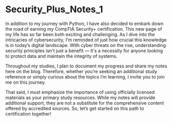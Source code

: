 # Security_Plus_Notes_1

In addition to my journey with Python, I have also decided to embark down the road of earning my CompTIA Security+ certification. This new page of my life has so far been both exciting and challenging. As I dive into the intricacies of cybersecurity, I’m reminded of just how crucial this knowledge is in today’s digital landscape. With cyber threats on the rise, understanding security principles isn't just a benefit — it's a necessity for anyone looking to protect data and maintain the integrity of systems.

Throughout my studies, I plan to document my progress and share my notes here on the blog. Therefore, whether you’re seeking an additional study reference or simply curious about the topics I’m learning, I invite you to join me on this journey.

That said, I must emphasize the importance of using officially licensed materials as your primary study resources. While my notes will provide additional support, they are not a substitute for the comprehensive content offered by accredited sources. So, let’s get started on this path to certification together!
